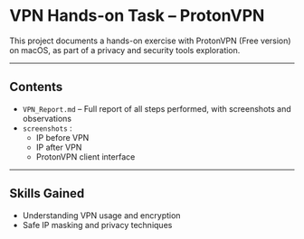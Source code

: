  # VPN Hands-on Task – ProtonVPN 

This project documents a hands-on exercise with ProtonVPN (Free version) on macOS, as part of a privacy and security tools exploration.

---

## Contents

- `VPN_Report.md` – Full report of all steps performed, with screenshots and observations
- `screenshots` :
  - IP before VPN
  - IP after VPN
  - ProtonVPN client interface
 
---

## Skills Gained

- Understanding VPN usage and encryption
- Safe IP masking and privacy techniques
